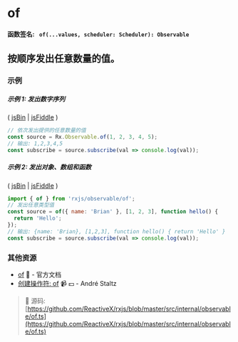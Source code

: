 # of

#### 函数签名: ` of(...values, scheduler: Scheduler): Observable`

## 按顺序发出任意数量的值。

### 示例

##### 示例 1: 发出数字序列

( [jsBin](http://jsbin.com/kodixitoji/1/edit?js,console) |
[jsFiddle](https://jsfiddle.net/btroncone/f7b35ayz/) )

```js
// 依次发出提供的任意数量的值
const source = Rx.Observable.of(1, 2, 3, 4, 5);
// 输出: 1,2,3,4,5
const subscribe = source.subscribe(val => console.log(val));
```

##### 示例 2: 发出对象、数组和函数

( [jsBin](http://jsbin.com/xevobujama/1/edit?js,console) |
[jsFiddle](https://jsfiddle.net/btroncone/d9rng4dj/) )

```js
import { of } from 'rxjs/observable/of';
// 发出任意类型值
const source = of({ name: 'Brian' }, [1, 2, 3], function hello() {
  return 'Hello';
});
// 输出: {name: 'Brian}, [1,2,3], function hello() { return 'Hello' }
const subscribe = source.subscribe(val => console.log(val));
```


### 其他资源

* [of](http://cn.rx.js.org/class/es6/Observable.js~Observable.html#static-method-of) :newspaper: - 官方文档
* [创建操作符: of](https://egghead.io/lessons/rxjs-creation-operator-of?course=rxjs-beyond-the-basics-creating-observables-from-scratch) :video_camera: :dollar: - André Staltz

> :file_folder: 源码:
> [https://github.com/ReactiveX/rxjs/blob/master/src/internal/observable/of.ts](https://github.com/ReactiveX/rxjs/blob/master/src/internal/observable/of.ts)
